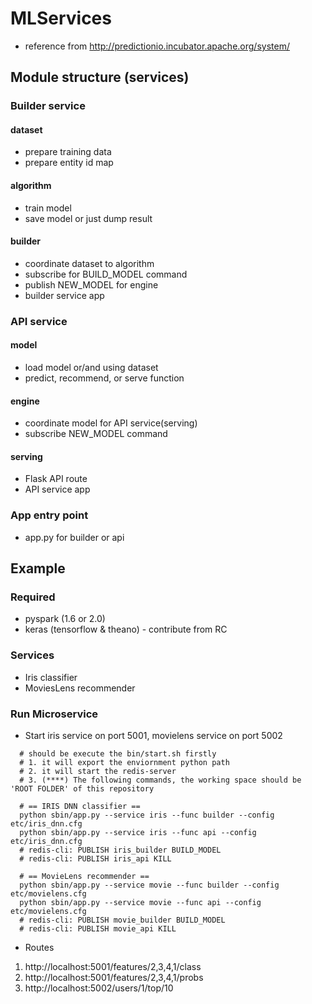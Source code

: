 # MLServices
* reference from http://predictionio.incubator.apache.org/system/

## Module structure (services)

### Builder service
#### dataset
* prepare training data
* prepare entity id map

#### algorithm
* train model
* save model or just dump result

#### builder
* coordinate dataset to algorithm
* subscribe for BUILD_MODEL command
* publish NEW_MODEL for engine
* builder service app

### API service
#### model
* load model or/and using dataset
* predict, recommend, or serve function

#### engine
* coordinate model for API service(serving)
* subscribe NEW_MODEL command

#### serving
* Flask API route
* API service app

### App entry point
* app.py for builder or api

## Example
### Required
* pyspark (1.6 or 2.0)
* keras (tensorflow & theano) - contribute from RC

### Services
* Iris classifier
* MoviesLens recommender

### Run Microservice
* Start iris service on port 5001, movielens service on port 5002
```
  # should be execute the bin/start.sh firstly
  # 1. it will export the enviornment python path
  # 2. it will start the redis-server
  # 3. (****) The following commands, the working space should be 'ROOT FOLDER' of this repository

  # == IRIS DNN classifier ==
  python sbin/app.py --service iris --func builder --config etc/iris_dnn.cfg
  python sbin/app.py --service iris --func api --config etc/iris_dnn.cfg
  # redis-cli: PUBLISH iris_builder BUILD_MODEL
  # redis-cli: PUBLISH iris_api KILL

  # == MovieLens recommender ==
  python sbin/app.py --service movie --func builder --config etc/movielens.cfg
  python sbin/app.py --service movie --func api --config etc/movielens.cfg
  # redis-cli: PUBLISH movie_builder BUILD_MODEL
  # redis-cli: PUBLISH movie_api KILL
```
* Routes
1. http://localhost:5001/features/2,3,4,1/class
2. http://localhost:5001/features/2,3,4,1/probs
3. http://localhost:5002/users/1/top/10
